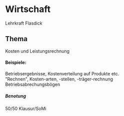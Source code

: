 # Wirtschaft
Lehrkraft Flasdick

## Thema
Kosten und Leistungsrechnung  
#### Beispiele: 
Betriebsergebnisse, Kostenverteilung auf Produkte etc.  
"Rechnen", Kosten-arten, -stellen, -träger-rechnung  
Betriebsabrechungsbögen  
##### Benotung
50/50 Klausur/SoMi  

